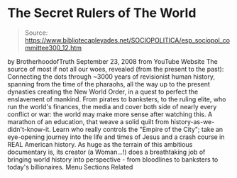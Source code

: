 # The Secret Rulers of The World

> Source: https://www.bibliotecapleyades.net/SOCIOPOLITICA/esp_sociopol_committee300_12.htm

by
BrotherhoodofTruth
September 23, 2008
from
YouTube Website
The source of most if not all our woes, revealed
(from the present to the past):
Connecting the dots through ~3000 years of
revisionist human history, spanning from the time of the pharaohs, all the
way up to the present dynasties creating the
New
World Order, in a quest to perfect the enslavement of mankind.
From pirates to banksters, to
the
ruling elite, who run the
world's finances,
the media and cover both side of nearly
every conflict or war: the world may make more sense after watching this.
A marathon of an education, that weave a solid
quilt from history-as-we-didn't-know-it.
Learn who really controls the "Empire of the
City"; take an eye-opening journey into the life and times of Jesus and a
crash course in REAL American history.
As huge as the terrain of this
ambitious documentary is, its creator (a
Woman...!) does a breathtaking job of
bringing world history into perspective - from bloodlines to banksters to
today's billionaires.
Menu
Sections Related
